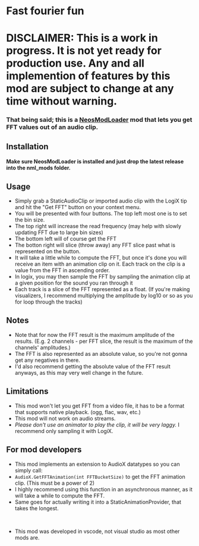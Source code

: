 # Fast fourier fun

# DISCLAIMER: This is a work in progress. It is not yet ready for production use. Any and all implemention of features by this mod are subject to change at any time without warning.

### That being said; this is a [NeosModLoader](https://github.com/zkxs/NeosModLoader) mod that lets you get FFT values out of an audio clip.



## Installation

#### Make sure NeosModLoader is installed and just drop the latest release into the nml_mods folder.

## Usage

- Simply grab a StaticAudioClip or imported audio clip with the LogiX tip and hit the "Get FFT" button on your context menu.
- You will be presented with four buttons. The top left most one is to set the bin size. 
- The top right will increase the read frequency (may help with slowly updating FFT due to large bin sizes)
- The bottom left will of course get the FFT
- The botton right will slice (throw away) any FFT slice past what is represented on the button.
- It will take a little while to compute the FFT, but once it's done you will receive an item with an animation clip on it. Each track on the clip is a value from the FFT in ascending order.
- In logix, you may then sample the FFT by sampling the animation clip at a given position for the sound you ran through it
- Each track is a slice of the FFT represented as a float. (If you're making visualizers, I recommend multiplying the amplitude by log10 or so as you for loop through the tracks)

## Notes

- Note that for now the FFT result is the maximum amplitude of the results.  (E.g. 2 channels - per FFT slice, the result is the maximum of the channels' amplitudes.)
- The FFT is also represented as an absolute value, so you're not gonna get any negatives in there.
- I'd also recommend getting the absolute value of the FFT result anyways, as this may very well change in the future.
## Limitations
- This mod won't let you get FFT from a video file, it has to be a format that supports native playback. (ogg, flac, wav, etc.)
- This mod will not work on audio streams.
- *Please don't use an animator to play the clip, it will be very laggy.* I recommend only sampling it with LogiX.


## For mod developers
- This mod implements an extension to AudioX datatypes so you can simply call:
- `AudioX.GetFFTAnimation(int FFTBucketSize)` to get the FFT animation clip. (This must be a power of 2)
- I highly recommend using this function in an asynchronous manner, as it will take a while to compute the FFT.
- Same goes for actually writing it into a StaticAnimationProvider, that takes the longest.
<p>&nbsp;</p>

- This mod was developed in vscode, not visual studio as most other mods are.
